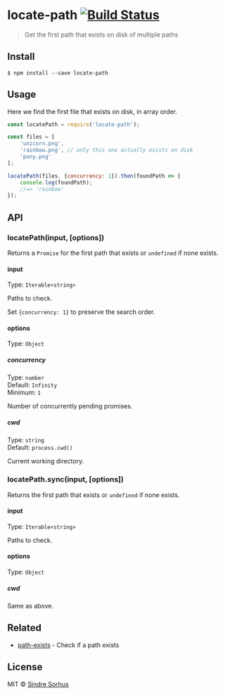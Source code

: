 # locate-path [![Build Status](https://travis-ci.org/sindresorhus/locate-path.svg?branch=master)](https://travis-ci.org/sindresorhus/locate-path)

> Get the first path that exists on disk of multiple paths


## Install

```
$ npm install --save locate-path
```


## Usage

Here we find the first file that exists on disk, in array order.

```js
const locatePath = require('locate-path');

const files = [
	'unicorn.png',
	'rainbow.png', // only this one actually exists on disk
	'pony.png'
];

locatePath(files, {concurrency: 1}).then(foundPath => {
	console.log(foundPath);
	//=> 'rainbow'
});
```


## API

### locatePath(input, [options])

Returns a `Promise` for the first path that exists or `undefined` if none exists.

#### input

Type: `Iterable<string>`

Paths to check.

Set `{concurrency: 1}` to preserve the search order.

#### options

Type: `Object`

##### concurrency

Type: `number`<br>
Default: `Infinity`<br>
Minimum: `1`

Number of concurrently pending promises.

##### cwd

Type: `string`<br>
Default: `process.cwd()`

Current working directory.

### locatePath.sync(input, [options])

Returns the first path that exists or `undefined` if none exists.

#### input

Type: `Iterable<string>`

Paths to check.

#### options

Type: `Object`

##### cwd

Same as above.


## Related

- [path-exists](https://github.com/sindresorhus/path-exists) - Check if a path exists


## License

MIT © [Sindre Sorhus](https://sindresorhus.com)
